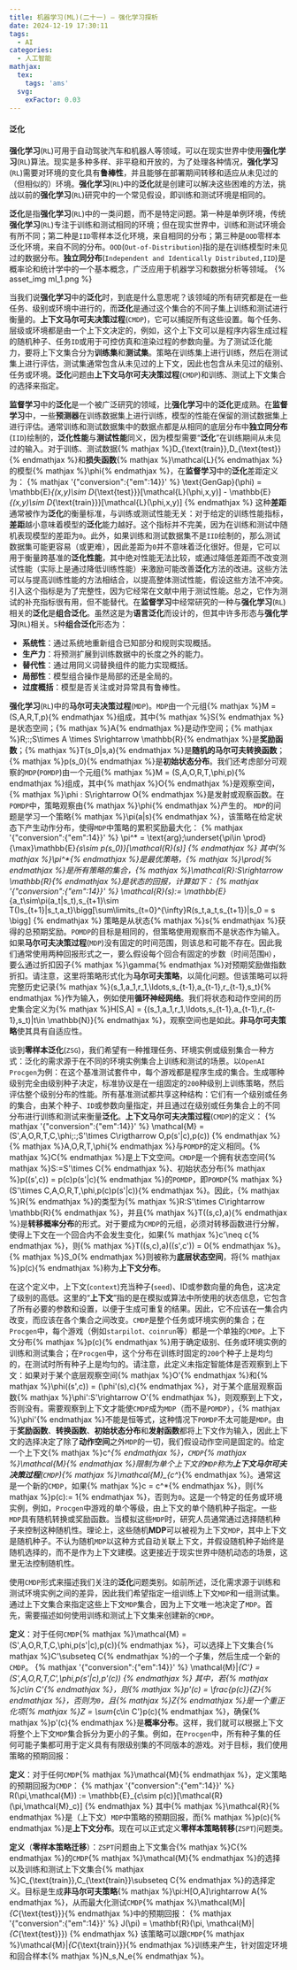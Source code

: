 ```yaml
---
title: 机器学习(ML)(二十一) — 强化学习探析
date: 2024-12-19 17:30:11
tags:
  - AI
categories:
  - 人工智能
mathjax:
  tex:
    tags: 'ams'
  svg:
    exFactor: 0.03
---
```


#### 泛化

**强化学习**(`RL`)可用于自动驾驶汽车和机器人等领域，可以在现实世界中使用**强化学习**(`RL`)算法。现实是多种多样、非平稳和开放的，为了处理各种情况，**强化学习**(`RL`)需要对环境的变化具有**鲁棒性**，并且能够在部署期间转移和适应从未见过的（但相似的）环境。**强化学习**(`RL`)中的**泛化**就是创建可以解决这些困难的方法，挑战以前的**强化学习**(`RL`)研究中的一个常见假设，即训练和测试环境是相同的。
<!-- more -->
**泛化**是指**强化学习**(`RL`)中的一类问题，而不是特定问题。第一种是单例环境，传统**强化学习**(`RL`)专注于训练和测试相同的环境；但在现实世界中，训练和测试环境会有所不同；第二种是`IID`零样本泛化环境，来自相同的分布；第三种是`OOD`零样本泛化环境，来自不同的分布。`OOD`(`Out-of-Distribution`)指的是在训练模型时未见过的数据分布。**独立同分布**(`Independent and Identically Distributed,IID`)是概率论和统计学中的一个基本概念，广泛应用于机器学习和数据分析等领域。
{% asset_img ml_1.png %}

当我们说**强化学习**中的**泛化**时，到底是什么意思呢？该领域的所有研究都是在一些任务、级别或环境中进行的，而**泛化**是通过这个集合的不同子集上训练和测试进行衡量的。**上下文马尔可夫决策过程**(`CMDP`)，它可以捕捉所有这些设置。每个任务、层级或环境都是由一个上下文决定的，例如，这个上下文可以是程序内容生成过程的随机种子、任务`ID`或用于可控仿真和渲染过程的参数向量。为了测试泛化能力，要将上下文集合分为**训练集**和**测试集**。策略在训练集上进行训练，然后在测试集上进行评估，测试集通常包含从未见过的上下文，因此也包含从未见过的级别、任务或环境。**泛化**问题由**上下文马尔可夫决策过程**(`CMDP`)和训练、测试上下文集合的选择来指定。

**监督学习**中的**泛化**是一个被广泛研究的领域，比**强化学习**中的**泛化**更成熟。在**监督学习**中，一些**预测器**在训练数据集上进行训练，模型的性能在保留的测试数据集上进行评估。通常训练和测试数据集中的数据点都是从相同的底层分布中**独立同分布**(`IID`)绘制的，**泛化性能**与**测试性能**同义，因为模型需要“**泛化**”在训练期间从未见过的输入。对于训练、测试数据{% mathjax %}D_{\text{train}},D_{\text{test}}{% endmathjax %}和**损失函数**{% mathjax %}\mathcal{L}{% endmathjax %}的模型{% mathjax %}\phi{% endmathjax %}，在**监督学习**中的**泛化**差距定义为：
{% mathjax '{"conversion":{"em":14}}' %}
\text{GenGap}(\phi) = \mathbb{E}_{(x,y)\sim D_{\text{test}}}[\mathcal{L}(\phi,x,y)] - \mathbb{E}_{(x,y)\sim D_{\text{train}}}[\mathcal{L}(\phi,x,y)]
{% endmathjax %}
这种**差距**通常被作为**泛化**的衡量标准，与训练或测试性能无关：对于给定的训练性能指标，**差距**越小意味着模型的**泛化**能力越好。这个指标并不完美，因为在训练和测试中随机表现模型的差距为`0`。此外，如果训练和测试数据集不是`IID`绘制的，那么测试数据集可能更容易（或更难），因此差距为`0`并不意味着泛化很好。但是，它可以用于衡量跨基准的**泛化性能**，其中绝对性能无法比较，或通过降低差距而不改变测试性能（实际上是通过降低训练性能）来激励可能改善**泛化**方法的改进。这些方法可以与提高训练性能的方法相结合，以提高整体测试性能，假设这些方法不冲突。引入这个指标是为了完整性，因为它经常在文献中用于测试性能。总之，它作为测试的补充指标很有用，但不能替代。在**监督学习**中经常研究的一种与**强化学习**(`RL`)相关的**泛化**是**组合泛化**。虽然这是为**语言泛化**而设计的，但其中许多形态与**强化学习**(`RL`)相关。`5`种**组合泛化**形态为：
- **系统性**：通过系统地重新组合已知部分和规则实现概括。
- **生产力**：将预测扩展到训练数据中的长度之外的能力。
- **替代性**：通过用同义词替换组件的能力实现概括。
- **局部性**：模型组合操作是局部的还是全局的。
- **过度概括**：模型是否关注或对异常具有鲁棒性。

**强化学习**(`RL`)中的**马尔可夫决策过程**(`MDP`)。`MDP`由一个元组{% mathjax %}M = (S,A,R,T,p){% endmathjax %}组成，其中{% mathjax %}S{% endmathjax %}是状态空间；{% mathjax %}A{% endmathjax %}是动作空间；{% mathjax %}R\;:\;S\times A \times S\rightarrow \mathbb{R}{% endmathjax %}是**奖励函数**；{% mathjax %}T(s_0|s,a){% endmathjax %}是**随机的马尔可夫转换函数**；{% mathjax %}p(s_0){% endmathjax %}是**初始状态分布**。我们还考虑部分可观察的`MDP`(`POMDP`)由一个元组{% mathjax %}M = (S,A,O,R,T,\phi,p){% endmathjax %}组成，其中{% mathjax %}O{% endmathjax %}是观察空间，{% mathjax %}\phi : S\rightarrow O{% endmathjax %}是发射或观察函数。在`POMDP`中，策略观察由{% mathjax %}\phi{% endmathjax %}产生的。 `MDP`的问题是学习一个策略{% mathjax %}\pi(a|s){% endmathjax %}，该策略在给定状态下产生动作分布，使得`MDP`中策略的累积奖励最大化：
{% mathjax '{"conversion":{"em":14}}' %}
\pi^* = \text{arg}\;\underset{\pi\in \prod}{\max}\mathbb{E}_{s\sim  p(s_0)}[\mathcal{R}(s)]
{% endmathjax %}
其中{% mathjax %}\pi^*{% endmathjax %}是最优策略，{% mathjax %}\prod{% endmathjax %}是所有策略的集合，{% mathjax %}\mathcal{R}:S\rightarrow \mathbb{R}{% endmathjax %}是状态的回报，计算如下：
{% mathjax '{"conversion":{"em":14}}' %}
\mathcal{R}(s):= \mathbb{E}_{a_t\sim\pi(a_t|s_t),s_{t+1}\sim T()s_{t+1}|s_t,a_t}\bigg[\sum\limits_{t=0}^{\infty}R(s_t,a_t,s_{t+1})|s_0 = s \bigg]
{% endmathjax %}
策略是从状态{% mathjax %}s{% endmathjax %}获得的总预期奖励。`POMDP`的目标是相同的，但策略使用观察而不是状态作为输入。如果**马尔可夫决策过程**(`MDP`)没有固定的时间范围，则该总和可能不存在。因此我们通常使用两种回报形式之一，要么假设每个回合有固定的步数（时间范围`H`），要么通过折扣因子{% mathjax %}\gamma{% endmathjax %}对预期奖励做指数折扣。请注意，这里将策略形式化为**马尔可夫策略**，以简化问题。但该策略可以将完整历史记录{% mathjax %}(s_1,a_1,r_1,\ldots,s_{t-1},a_{t-1},r_{t-1},s_t){% endmathjax %}作为输入，例如使用**循环神经网络**。我们将状态和动作空间的历史集合定义为{% mathjax %}H[S,A] = \{(s_1,a_1,r_1,\ldots,s_{t-1},a_{t-1},r_{t-1},s_t)|t\in \mathbb{N}\}{% endmathjax %}，观察空间也是如此。**非马尔可夫策略**使其具有自适应性。

谈到**零样本泛化**(`ZSG`)，我们希望有一种推理任务、环境实例或级别集合一种方式：泛化的需求源于在不同的环境实例集合上训练和测试的场景。以`OpenAI Procgen`为例：在这个基准测试套件中，每个游戏都是程序生成的集合。生成哪种级别完全由级别种子决定，标准协议是在一组固定的`200`种级别上训练策略，然后评估整个级别分布的性能。所有基准测试都共享这种结构：它们有一个级别或任务的集合，由某个种子、`ID`或参数向量指定，并且通过在级别或任务集合上的不同分布进行训练和测试来衡量**泛化**。**上下文马尔可夫决策过程**(`CMDP`)的定义：
{% mathjax '{"conversion":{"em":14}}' %}
\mathcal{M} = (S',A,O,R,T,C,\phi\;:\;S'\times C\rigtharrow O,p(s'|c),p(c))
{% endmathjax %}
{% mathjax %}A,O,R,T,\phi{% endmathjax %}与`POMDP`的定义相同。{% mathjax %}C{% endmathjax %}是上下文空间。`CMDP`是一个拥有状态空间{% mathjax %}S:=S'\times C{% endmathjax %}、初始状态分布{% mathjax %}p((s',c)) = p(c)p(s'|c){% endmathjax %}的`POMDP`，即`POMDP`{% mathjax %}(S'\times C,A,O,R,T,\phi,p(c)p(s'|c)){% endmathjax %}。因此，{% mathjax %}R{% endmathjax %}的类型为{% mathjax %}R:S'\times C\rightarrow \mathbb{R}{% endmathjax %}，并且{% mathjax %}T((s,c),a){% endmathjax %}是**转移概率分布**的形式。对于要成为`CMDP`的元组，必须对转移函数进行分解，使得上下文在一个回合内不会发生变化，如果{% mathjax %}c'\neq c{% endmathjax %}，则{% mathjax %}T((s,c),a)((s',c')) = 0{% endmathjax %}。{% mathjax %}S_0{% endmathjax %}则被称为**底层状态空间**，将{% mathjax %}p(c){% endmathjax %}称为**上下文分布**。

在这个定义中，上下文(`context`)充当种子(`seed`)、ID或参数向量的角色，这决定了级别的高低。这里的“**上下文**”指的是在模拟或算法中所使用的状态信息，它包含了所有必要的参数和设置，以便于生成可重复的结果。因此，它不应该在一集合内改变，而应该在各个集合之间改变。`CMDP`是整个任务或环境实例的集合；在`Procgen`中，每个游戏（例如`starpilot、coinrun`等）都是一个单独的`CMDP`。上下文分布{% mathjax %}p(c){% endmathjax %}用于确定级别、任务或环境实例的训练和测试集合；在`Procgen`中，这个分布在训练时固定的`200`个种子上是均匀的，在测试时所有种子上是均匀的。请注意，此定义未指定智能体是否观察到上下文：如果对于某个底层观察空间{% mathjax %}O'{% endmathjax %}和{% mathjax %}\phi((s',c)) = (\phi'(s),c){% endmathjax %}，对于某个底层观察函数{% mathjax %}\phi':S'\rightarrow O'{% endmathjax %}，则观察到上下文，否则没有。需要观察到上下文才能使`CMDP`成为`MDP`（而不是`POMDP`），{% mathjax %}\phi'{% endmathjax %}不能是恒等式，这种情况下`POMDP`不太可能是`MDP`。由于**奖励函数**、**转换函数**、**初始状态分布**和**发射函数**都将上下文作为输入，因此上下文的选择决定了除了**动作空间**之外`MDP`的一切，我们假设动作空间是固定的。给定一个上下文{% mathjax %}c^*{% endmathjax %}，`CMDP`{% mathjax %}\mathcal{M}{% endmathjax %}限制为单个上下文的`MDP`称为**上下文马尔可夫决策过程**(`CMDP`){% mathjax %}\mathcal{M}_{c^*}{% endmathjax %}。通常这是一个新的`CMDP`，如果{% mathjax %}c = c^*{% endmathjax %}，则{% mathjax %}p(c):= 1{% endmathjax %}，否则为`0`。这是一个特定的任务或环境实例，例如，`Procgen`中游戏的单个等级，由上下文的单个随机种子指定。一些`MDP`具有随机转换或奖励函数。当模拟这些`MDP`时，研究人员通常通过选择随机种子来控制这种随机性。理论上，这些随机**MDP**可以被视为上下文`MDP`，其中上下文是随机种子。不认为随机`MDP`以这种方式自动关联上下文，并假设随机种子始终是随机选择的，而不是作为上下文建模。这更接近于现实世界中随机动态的场景，这里无法控制随机性。

使用`CMDP`形式来描述我们关注的**泛化**问题类别。如前所述，泛化需求源于训练和测试环境实例之间的差异，因此我们希望指定一组训练上下文`MDP`和一组测试集。通过上下文集合来指定这些上下文`MDP`集合，因为上下文唯一地决定了`MDP`。首先，需要描述如何使用训练和测试上下文集来创建新的`CMDP`。

**定义**：对于任何`CMDP`{% mathjax %}\mathcal{M} = (S',A,O,R,T,C,\phi,p(s'|c),p(c)){% endmathjax %}，可以选择上下文集合{% mathjax %}C'\subseteq C{% endmathjax %}的一个子集，然后生成一个新的`CMDP`。
{% mathjax '{"conversion":{"em":14}}' %}
\mathcal{M}|_{C'} = (S',A,O,R,T,C',\phi\,p(s'|c),p'(c))
{% endmathjax %}
其中，若{% mathjax %}c\in C'{% endmathjax %}，则{% mathjax %}p'(c) = \frac{p(c)}{Z}{% endmathjax %}，否则为`0`，且{% mathjax %}Z{% endmathjax %}是一个重正化项{% mathjax %}Z = \sum_{c\in C'}p(c){% endmathjax %}，确保{% mathjax %}p'(c){% endmathjax %}是**概率分布**。这样，我们就可以根据上下文将整个上下文`MDP`集合拆分为更小的子集。例如，在`Procgen`中，所有种子集的任何可能子集都可用于定义具有有限级别集的不同版本的游戏。对于目标，我们使用策略的预期回报：

**定义**：对于任何`CMDP`{% mathjax %}\mathcal{M}{% endmathjax %}，定义策略的预期回报为`CMDP`：
{% mathjax '{"conversion":{"em":14}}' %}
R(\pi,\mathcal{M}) := \mathbb{E}_{c\sim p(c)}[\mathcal{R}(\pi,\mathcal{M}_c)]
{% endmathjax %}
其中{% mathjax %}\mathcal{R}{% endmathjax %}是（上下文）`MDP`中策略的预期回报，而{% mathjax %}p(c){% endmathjax %}是**上下文分布**。现在可以正式定义**零样本策略转移**(`ZSPT`)问题类。

**定义**（**零样本策略迁移**）：`ZSPT`问题由上下文集合{% mathjax %}C{% endmathjax %}的`CMDP`{% mathjax %}\mathcal{M}{% endmathjax %}的选择以及训练和测试上下文集合{% mathjax %}C_{\text{train}},C_{\text{train}}\subseteq C{% endmathjax %}的选择定义。目标是生成**非马尔可夫策略**{% mathjax %}\pi:H[O,A]\rightarrow A{% endmathjax %}，从而最大化测试`CMDP`{% mathjax %}\mathcal{M}|_{C_{\text{test}}}{% endmathjax %}中的预期回报：
{% mathjax '{"conversion":{"em":14}}' %}
J(\pi) = \mathbf{R}(\pi, \mathcal{M}|_{C_{\text{test}}})
{% endmathjax %}
该策略可以跟`CMDP`{% mathjax %}\mathcal{M}|_{C_{\text{train}}}{% endmathjax %}训练来产生，针对固定环境和回合样本{% mathjax %}N_s,N_e{% endmathjax %}。